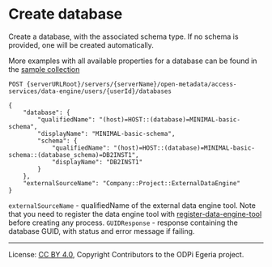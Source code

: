 <!-- SPDX-License-Identifier: CC-BY-4.0 -->
<!-- Copyright Contributors to the ODPi Egeria project. -->

# Create database

Create a database, with the associated schema type. If no schema is provided, one will be created automatically.

More examples with all available properties for a database can be found in the
[sample collection](../../../docs/samples/collections/DataEngine-technical-assets.postman_collection.json)

```
POST {serverURLRoot}/servers/{serverName}/open-metadata/access-services/data-engine/users/{userId}/databases

{
    "database": {
        "qualifiedName": "(host)=HOST::(database)=MINIMAL-basic-schema",
        "displayName": "MINIMAL-basic-schema",
        "schema": {
            "qualifiedName": "(host)=HOST::(database)=MINIMAL-basic-schema::(database_schema)=DB2INST1",
            "displayName": "DB2INST1"
        }
    },
    "externalSourceName": "Company::Project::ExternalDataEngine"
}
```

`externalSourceName` - qualifiedName of the external data engine tool.
 Note that you need to register the data engine tool with [register-data-engine-tool](register-data-engine-tool.md) 
 before creating any process.
`GUIDResponse` - response containing the database GUID, with status and error message if failing.


----
License: [CC BY 4.0](https://creativecommons.org/licenses/by/4.0/),
Copyright Contributors to the ODPi Egeria project.








